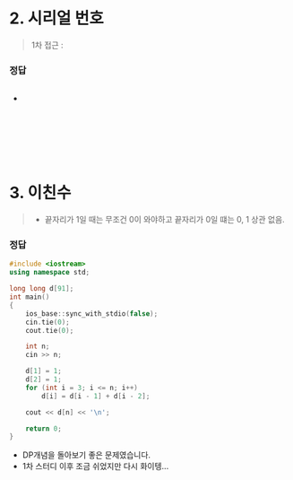 # 2. 시리얼 번호
> 1차 접근 : 

### 정답

```cpp

```
- 
<br><br><br><br><br>

# 3. 이친수

> - 끝자리가 1일 때는 무조건 0이 와야하고 끝자리가 0일 떄는 0, 1 상관 없음.

### 정답

```cpp
#include <iostream>
using namespace std;

long long d[91];
int main()
{
	ios_base::sync_with_stdio(false);
	cin.tie(0);
	cout.tie(0);

	int n;
	cin >> n;

	d[1] = 1;
	d[2] = 1;
	for (int i = 3; i <= n; i++)
		d[i] = d[i - 1] + d[i - 2];

	cout << d[n] << '\n';

	return 0;
}
```
- DP개념을 돌아보기 좋은 문제였습니다.
- 1차 스터디 이후 조금 쉬었지만 다시 화이텡...
<br><br><br><br><br>
